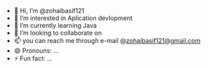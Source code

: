 - 👋 Hi, I’m @zohaibasif121
- 👀 I’m interested in Aplication devlopment
- 🌱 I’m currently learning Java
- 💞️ I’m looking to collaborate on 
- 📫 you can reach me through e-mail @zohaibasif121@gmail.com
- 😄 Pronouns: ...
- ⚡ Fun fact: ...

<!---
zohaibasif121/zohaibasif121 is a ✨ special ✨ repository because its `README.md` (this file) appears on your GitHub profile.
You can click the Preview link to take a look at your changes.
--->
